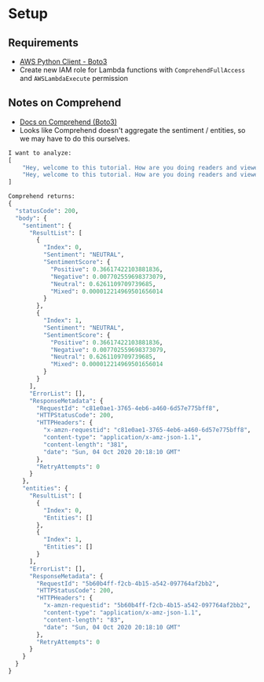 
# Setup
## Requirements
- [AWS Python Client - Boto3](https://boto3.amazonaws.com/v1/documentation/api/latest/reference/services/comprehend.html?highlight=comprehend)
- Create new IAM role for Lambda functions with `ComprehendFullAccess` and `AWSLambdaExecute` permission

## Notes on Comprehend
- [Docs on Comprehend (Boto3)](https://boto3.amazonaws.com/v1/documentation/api/latest/reference/services/comprehend.html?highlight=comprehend#comprehend)
- Looks like Comprehend doesn't aggregate the sentiment / entities, so we may have to do this ourselves.

```python
I want to analyze: 
[
    "Hey, welcome to this tutorial. How are you doing readers and viewers",
    "Hey, welcome to this tutorial. How are you doing readers and viewers"
]

Comprehend returns:
{
  "statusCode": 200,
  "body": {
    "sentiment": {
      "ResultList": [
        {
          "Index": 0,
          "Sentiment": "NEUTRAL",
          "SentimentScore": {
            "Positive": 0.36617422103881836,
            "Negative": 0.007702559698373079,
            "Neutral": 0.6261109709739685,
            "Mixed": 0.000012214969501656014
          }
        },
        {
          "Index": 1,
          "Sentiment": "NEUTRAL",
          "SentimentScore": {
            "Positive": 0.36617422103881836,
            "Negative": 0.007702559698373079,
            "Neutral": 0.6261109709739685,
            "Mixed": 0.000012214969501656014
          }
        }
      ],
      "ErrorList": [],
      "ResponseMetadata": {
        "RequestId": "c81e0ae1-3765-4eb6-a460-6d57e775bff8",
        "HTTPStatusCode": 200,
        "HTTPHeaders": {
          "x-amzn-requestid": "c81e0ae1-3765-4eb6-a460-6d57e775bff8",
          "content-type": "application/x-amz-json-1.1",
          "content-length": "381",
          "date": "Sun, 04 Oct 2020 20:18:10 GMT"
        },
        "RetryAttempts": 0
      }
    },
    "entities": {
      "ResultList": [
        {
          "Index": 0,
          "Entities": []
        },
        {
          "Index": 1,
          "Entities": []
        }
      ],
      "ErrorList": [],
      "ResponseMetadata": {
        "RequestId": "5b60b4ff-f2cb-4b15-a542-097764af2bb2",
        "HTTPStatusCode": 200,
        "HTTPHeaders": {
          "x-amzn-requestid": "5b60b4ff-f2cb-4b15-a542-097764af2bb2",
          "content-type": "application/x-amz-json-1.1",
          "content-length": "83",
          "date": "Sun, 04 Oct 2020 20:18:10 GMT"
        },
        "RetryAttempts": 0
      }
    }
  }
}
```
